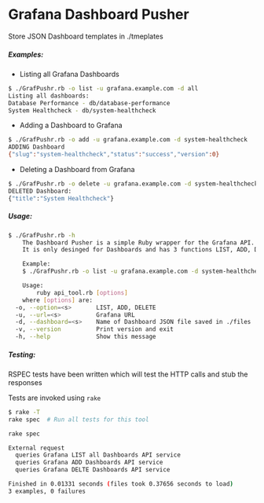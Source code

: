# Grafana Dashboard Pusher

Store JSON Dashboard templates in ./tmeplates

##### Examples:
- Listing all Grafana Dashboards
```sh
$ ./GrafPushr.rb -o list -u grafana.example.com -d all
Listing all dashboards:
Database Performance - db/database-performance
System Healthcheck - db/system-healthcheck
```

- Adding a Dashboard to Grafana
```sh
$ ./GrafPushr.rb -o add -u grafana.example.com -d system-healthcheck
ADDING Dashboard
{"slug":"system-healthcheck","status":"success","version":0}
```

- Deleting a Dashboard from Grafana
```sh
$ ./GrafPushr.rb -o delete -u grafana.example.com -d system-healthcheck
DELETED Dashboard:
{"title":"System Healthcheck"}
```

##### Usage:
```sh
$ ./GrafPushr.rb -h
	The Dashboard Pusher is a simple Ruby wrapper for the Grafana API.
	It is only desinged for Dashboards and has 3 functions LIST, ADD, DELETE.

	Example:
	$ ./GrafPushr.rb -o list -u grafana.example.com -d system-healthcheck

	Usage:
		ruby api_tool.rb [options]
	where [options] are:
  -o, --option=<s>       LIST, ADD, DELETE
  -u, --url=<s>          Grafana URL
  -d, --dashboard=<s>    Name of Dashboard JSON file saved in ./files
  -v, --version          Print version and exit
  -h, --help             Show this message
```

##### Testing:
RSPEC tests have been written which will test the HTTP calls and stub the responses

Tests are invoked using `rake`

```sh
$ rake -T
rake spec  # Run all tests for this tool
```

```sh
rake spec

External request
  queries Grafana LIST all Dashboards API service
  queries Grafana ADD Dashboards API service
  queries Grafana DELTE Dashboards API service

Finished in 0.01331 seconds (files took 0.37656 seconds to load)
3 examples, 0 failures
```